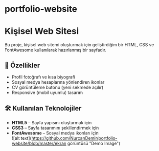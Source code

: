 # portfolio-website
# Kişisel Web Sitesi

Bu proje, kişisel web sitemi oluşturmak için geliştirdiğim bir HTML, CSS ve FontAwesome kullanılarak hazırlanmış bir sayfadır. 

## 🚀 Özellikler

- Profil fotoğrafı ve kısa biyografi
- Sosyal medya hesaplarına yönlendiren ikonlar
- CV görüntüleme butonu (yeni sekmede açılır)
- Responsive (mobil uyumlu) tasarım

## 🛠️ Kullanılan Teknolojiler

- **HTML5** – Sayfa yapısını oluşturmak için  
- **CSS3** – Sayfa tasarımını şekillendirmek için  
- **FontAwesome** – Sosyal medya ikonları için  
![alt text](https://github.com/NurcanDemir/portfolio-website/blob/master/ekran görüntüsü  "Demo Image")


